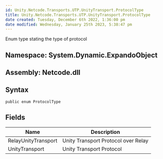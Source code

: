 ```yaml
---
id: Unity.Netcode.Transports.UTP.UnityTransport.ProtocolType
title: Unity.Netcode.Transports.UTP.UnityTransport.ProtocolType
date created: Tuesday, December 6th 2022, 1:36:00 pm
date modified: Wednesday, January 25th 2023, 5:38:47 pm
---
```


<div class="markdown level0 summary">

Enum type stating the type of protocol

</div>

<div class="markdown level0 conceptual">

</div>

## **Namespace**: System.Dynamic.ExpandoObject

## **Assembly**: Netcode.dll

## Syntax

``` lang-csharp
public enum ProtocolType
```

## Fields

| Name                | Description                         |
|---------------------|-------------------------------------|
| RelayUnityTransport | Unity Transport Protocol over Relay |
| UnityTransport      | Unity Transport Protocol            |
